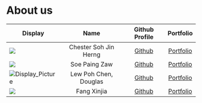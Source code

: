 # About us

Display | Name | Github Profile | Portfolio 
--------|:----:|:--------------:|:---------:
![](https://via.placeholder.com/100.png?text=Photo) | Chester Soh Jin Herng  | [Github](https://github.com/) | [Portfolio](docs/team/johndoe.md)
![](https://via.placeholder.com/100.png?text=Photo) | Soe Paing Zaw | [Github](https://github.com/soepaingzaw) | [Portfolio](docs/team/johndoe.md)
![Display_Picture](https://user-images.githubusercontent.com/77476414/112352517-cb4b6180-8d05-11eb-8497-5017606e602f.jpg) | Lew Poh Chen, Douglas | [Github](https://github.com/douglaslewpc) | [Portfolio](docs/team/johndoe.md)
![](https://via.placeholder.com/100.png?text=Photo) | Fang Xinjia | [Github](https://github.com/) | [Portfolio](docs/team/johndoe.md)
